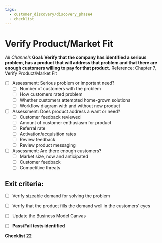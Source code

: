 ```yaml
---
tags:
  - customer_discovery/discovery_phase4
  - checklist
---
```


# Verify Product/Market Fit
*All Channels*
**Goal: Verify that the company has identified a serious problem, has a product that will address that problem and that there are enough customers willing to pay for that product.**
Reference: Chapter 7, Verify Product/Market Fit

- [ ] Assessment: Serious problem or important need?
	- [ ] Number of customers with the problem
	- [ ] How customers rated problem
	- [ ] Whether customers attempted home-grown solutions
	- [ ] Workflow diagram with and without new product
- [ ] Assessment: Does product address a want or need?
	- [ ] Customer feedback reviewed
	- [ ] Amount of customer enthusiasm for product
	- [ ] Referral rate
	- [ ] Activation/acquisition rates
	- [ ] Review feedback
	- [ ] Review product messaging
- [ ] Assessment: Are there enough customers?
	- [ ] Market size, now and anticipated
	- [ ] Customer feedback
	- [ ] Competitive threats
## Exit criteria:
- [ ] Verify sizeable demand for solving the problem
- [ ] Verify that the product fills the demand well in the customers’ eyes
- [ ] Update the Business Model Canvas

- [ ] **Pass/Fail tests identified**

**Checklist 22**